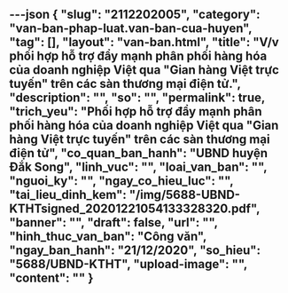 ---json
{
    "slug": "2112202005",
    "category": "van-ban-phap-luat.van-ban-cua-huyen",
    "tag": [],
    "layout": "van-ban.html",
    "title": "V/v  phối hợp hỗ trợ đẩy mạnh phân phối hàng hóa của doanh nghiệp Việt qua \"Gian hàng Việt trực tuyến\" trên các sàn thương mại điện tử.",
    "description": "",
    "so": "",
    "permalink": true,
    "trich_yeu": "Phối hợp hỗ trợ đẩy mạnh phân phối hàng hóa của doanh nghiệp Việt qua \"Gian hàng Việt trực tuyến\" trên các sàn thương mại điện tử",
    "co_quan_ban_hanh": "UBND huyện Đắk Song",
    "linh_vuc": "",
    "loai_van_ban": "",
    "nguoi_ky": "",
    "ngay_co_hieu_luc": "",
    "tai_lieu_dinh_kem": "/img/5688-UBND-KTHTsigned_20201221054133328320.pdf",
    "banner": "",
    "draft": false,
    "url": "",
    "hinh_thuc_van_ban": "Công văn",
    "ngay_ban_hanh": "21/12/2020",
    "so_hieu": "5688/UBND-KTHT",
    "upload-image": "",
    "__content__": ""
}
---
